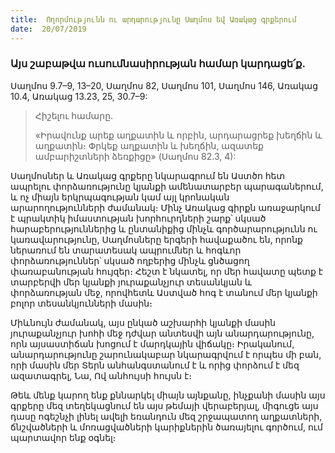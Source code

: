 ```yaml
---
title:  Ողորմությունն ու արդարությունը Սաղմոս եվ Առակաց գրքերում
date:  20/07/2019
---
```


### Այս շաբաթվա ուսումնասիրության համար կարդացե՛ք.
Սաղմոս 9.7–9, 13–20, Սաղմոս 82, Սաղմոս 101, Սաղմոս 146, Առակաց 10.4, Առակաց 13.23, 25, 30.7–9:

> <p>Հիշելու համարը.<p>
> «Իրավունք արեք աղքատին և որբին, արդարացրեք խեղճին և աղքատին։ Փրկեք աղքատին և խեղճին, ազատեք ամբարիշտների ձեռքիցը» (Սաղմոս 82.3, 4):

Սաղմոսներ և Առակաց գրքերը նկարագրում են Աստծո հետ ապրելու փորձառությունը կյանքի ամենատարբեր պարագաներում, և ոչ միայն երկրպագության կամ այլ կրոնական արարողությունների ժամանակ։ Մինչ Առակաց գիրքն առաջարկում է պրակտիկ իմաստության խորհուրդների շարք՝ սկսած հարաբերություններից և ընտանիքից մինչև գործարարությունն ու կառավարությունը, Սաղմոսները երգերի հավաքածու են, որոնք ներառում են տարատեսակ ապրումներ և հոգևոր փորձառություններ՝ սկսած ողբերից մինչև ցնծացող փառաբանության հույզեր։ Հեշտ է նկատել, որ մեր հավատը պետք է տարբերվի մեր կյանքի յուրաքանչյուր տեսանկյան և փորձառության մեջ, որովհետև Աստված հոգ է տանում մեր կյանքի բոլոր տեսանկյունների մասին։

Միևնույն ժամանակ, այս ընկած աշխարհի կյանքի մասին յուրաքանչյուր խոհի մեջ դժվար անտեսվի այն անարդարությունը, որն այսաստիճան խոցում է մարդկային վիճակը։ Իրականում, անարդարությունը շարունակաբար նկարագրվում է որպես մի բան, որի մասին մեր Տերն անհանգստանում է և որից փորձում է մեզ ազատագրել, Նա, Ով անհույսի հույսն է։

Թեև մենք կարող ենք քննարկել միայն այնքանը, ինչքանի մասին այս գրքերը մեզ տեղեկացնում են այս թեմայի վերաբերյալ, միգուցե այս դասը ոգեշնչի լինել ավելի եռանդուն մեզ շրջապատող աղքատների, ճնշվածների և մոռացվածների կարիքներին ծառայելու գործում, ում պարտավոր ենք օգնել։